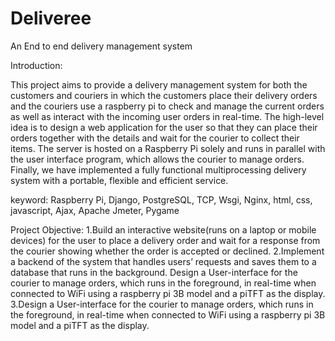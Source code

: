 # Deliveree
An End to end delivery management system

Introduction:

This project aims to provide a delivery management system for both the customers and couriers in which the customers place their delivery orders and the couriers use a raspberry pi to check and manage the current orders as well as interact with the incoming user orders in real-time. The high-level idea is to design a web application for the user so that they can place their orders together with the details and wait for the courier to collect their items. The server is hosted on a Raspberry Pi solely and runs in parallel with the user interface program, which allows the courier to manage orders. Finally, we have implemented a fully functional multiprocessing delivery system with a portable, flexible and efficient service. 

keyword: Raspberry Pi, Django, PostgreSQL, TCP, Wsgi, Nginx, html, css, javascript, Ajax, Apache Jmeter, Pygame

Project Objective:
1.Build an interactive website(runs on a laptop or mobile devices) for the user to place a delivery order and wait for a response from the courier showing whether the order is accepted or declined.
2.Implement a backend of the system that handles users’ requests and saves them to a database that runs in the background.
Design a User-interface for the courier to manage orders, which runs in the foreground, in real-time when connected to WiFi using a raspberry pi 3B model and a piTFT as the display.
3.Design a User-interface for the courier to manage orders, which runs in the foreground, in real-time when connected to WiFi using a raspberry pi 3B model and a piTFT as the display.
